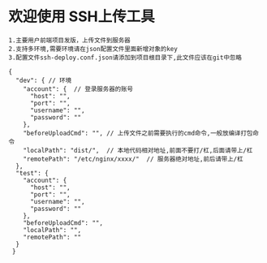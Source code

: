 # 欢迎使用 SSH上传工具

	1.主要用户前端项目发版，上传文件到服务器
	2.支持多环境,需要环境请在json配置文件里面新增对象的key
	3.配置文件ssh-deploy.conf.json请添加到项目根目录下,此文件应该在git中忽略

```
{
  "dev": { // 环境
    "account": {  // 登录服务器的账号
      "host": "",
      "port": "",
      "username": "",
      "password": ""
    },
    "beforeUploadCmd": "", // 上传文件之前需要执行的cmd命令,一般放编译打包命令
    "localPath": "dist/",  // 本地代码相对地址,前面不要打/杠,后面请带上/杠
    "remotePath": "/etc/nginx/xxxx/"  // 服务器绝对地址,前后请带上/杠
  },
  "test": {
    "account": {
      "host": "",
      "port": "",
      "username": "",
      "password": ""
    },
    "beforeUploadCmd": "",
    "localPath": "",
    "remotePath": ""
  }
 }

```